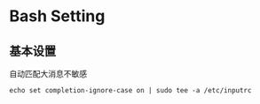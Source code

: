 # Bash Setting

## 基本设置
自动匹配大消息不敏感
```
echo set completion-ignore-case on | sudo tee -a /etc/inputrc
```

